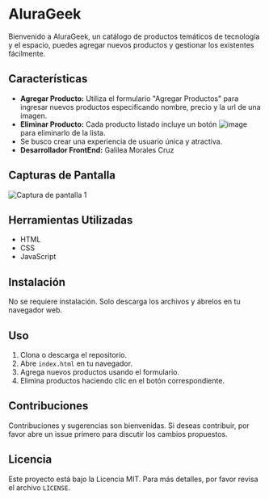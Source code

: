 # AluraGeek

Bienvenido a AluraGeek, un catálogo de productos temáticos de tecnología y el espacio, puedes agregar nuevos productos y gestionar los existentes fácilmente.

## Características

- **Agregar Producto:** Utiliza el formulario "Agregar Productos" para ingresar nuevos productos especificando nombre, precio y la url de una imagen.
- **Eliminar Producto:** Cada producto listado incluye un botón ![image](https://github.com/user-attachments/assets/3b28de87-4615-4601-81dc-98ceea997633)
 para eliminarlo de la lista.
-  Se busco crear una experiencia de usuario única y atractiva.
- **Desarrollador FrontEnd:** Galilea Morales Cruz

## Capturas de Pantalla

![Captura de pantalla 1]([screenshot1.png](https://drive.google.com/file/d/1G_FYad7bkoVvlmRUBAoFFaNkJRFi8SHJ/view?usp=sharing))

## Herramientas Utilizadas

- HTML
- CSS
- JavaScript

## Instalación

No se requiere instalación. Solo descarga los archivos y ábrelos en tu navegador web.

## Uso

1. Clona o descarga el repositorio.
2. Abre `index.html` en tu navegador.
3. Agrega nuevos productos usando el formulario.
4. Elimina productos haciendo clic en el botón correspondiente.

## Contribuciones

Contribuciones y sugerencias son bienvenidas. Si deseas contribuir, por favor abre un issue primero para discutir los cambios propuestos.

## Licencia

Este proyecto está bajo la Licencia MIT. Para más detalles, por favor revisa el archivo `LICENSE`.
